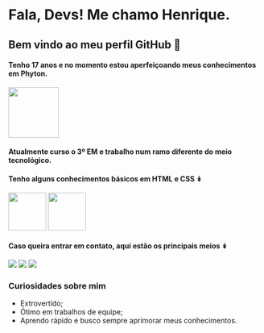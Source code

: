 # Fala, Devs! Me chamo Henrique. 
## Bem vindo ao meu perfil GitHub 👋

#### Tenho 17 anos e no momento estou aperfeiçoando meus conhecimentos em Phyton.
<img height =100, weight= 100 src="https://cdn.jsdelivr.net/gh/devicons/devicon/icons/python/python-original.svg" />

#### Atualmente curso o 3º EM e trabalho num ramo diferente do meio tecnológico.
#### Tenho alguns conhecimentos básicos em HTML e CSS ↡
<img height= 75, weight= 75 src="https://cdn.jsdelivr.net/gh/devicons/devicon/icons/html5/html5-original.svg" /> <img height= 75, weight= 75 src="https://cdn.jsdelivr.net/gh/devicons/devicon/icons/css3/css3-original.svg" /> 


#### Caso queira entrar em contato, aqui estão os principais meios ↡

<div>
<a href="https://instagram.com/bonafe__" target="_blank"><img loading="lazy" src="https://img.shields.io/badge/-Instagram-%23E4405F?style=for-the-badge&logo=instagram&logoColor=white" target="_blank"></a>
<a href = "mailto:contato.henriquebona@gmail.com"><img loading="lazy" src="https://img.shields.io/badge/Gmail-D14836?style=for-the-badge&logo=gmail&logoColor=white" target="_blank"></a>
<a href="https://www.linkedin.com/in/henriquebonafe" target="_blank"><img loading="lazy" src="https://img.shields.io/badge/-LinkedIn-%230077B5?style=for-the-badge&logo=linkedin&logoColor=white" target="_blank"></a>   
</div>

### Curiosidades sobre mim 
* Extrovertido;
* Ótimo em trabalhos de equipe;
* Aprendo rápido e busco sempre aprimorar meus conhecimentos.







